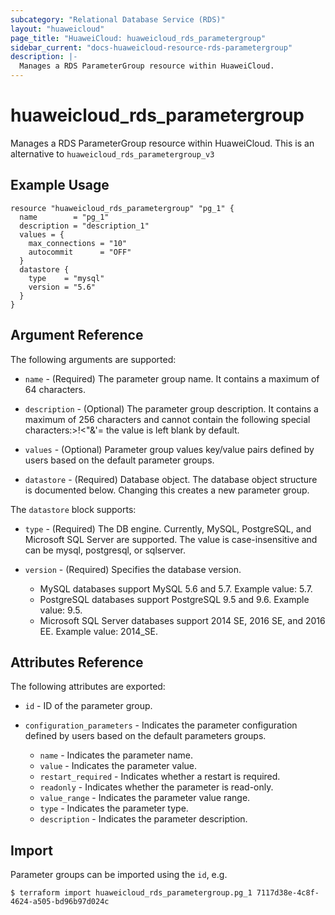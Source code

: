 ```yaml
---
subcategory: "Relational Database Service (RDS)"
layout: "huaweicloud"
page_title: "HuaweiCloud: huaweicloud_rds_parametergroup"
sidebar_current: "docs-huaweicloud-resource-rds-parametergroup"
description: |-
  Manages a RDS ParameterGroup resource within HuaweiCloud.
---
```


# huaweicloud\_rds\_parametergroup

Manages a RDS ParameterGroup resource within HuaweiCloud.
This is an alternative to `huaweicloud_rds_parametergroup_v3`

## Example Usage

```hcl
resource "huaweicloud_rds_parametergroup" "pg_1" {
  name        = "pg_1"
  description = "description_1"
  values = {
    max_connections = "10"
    autocommit      = "OFF"
  }
  datastore {
    type    = "mysql"
    version = "5.6"
  }
}

```

## Argument Reference

The following arguments are supported:

* `name` - (Required) The parameter group name. It contains a maximum of 64 characters.

* `description` - (Optional) The parameter group description. It contains a maximum of 256 characters and cannot contain the following special characters:>!<"&'= the value is left blank by default.

* `values` - (Optional) Parameter group values key/value pairs defined by users based on the default parameter groups.

* `datastore` - (Required) Database object. The database object structure is documented below. Changing this creates a new parameter group.

The `datastore` block supports:

* `type` - (Required) The DB engine. Currently, MySQL, PostgreSQL, and Microsoft SQL Server are supported. The value is case-insensitive and can be mysql, postgresql, or sqlserver.

* `version` - (Required) Specifies the database version.

	* MySQL databases support MySQL 5.6 and 5.7. Example value: 5.7.
	* PostgreSQL databases support PostgreSQL 9.5 and 9.6. Example value: 9.5.
	* Microsoft SQL Server databases support 2014 SE, 2016 SE, and 2016 EE. Example value: 2014_SE.


## Attributes Reference

The following attributes are exported:

* `id` -  ID of the parameter group.

* `configuration_parameters` - Indicates the parameter configuration defined by users based on the default parameters groups.

	* `name` - Indicates the parameter name.
	* `value` - Indicates the parameter value.
	* `restart_required` - Indicates whether a restart is required.
	* `readonly` - Indicates whether the parameter is read-only.
	* `value_range` - Indicates the parameter value range.
	* `type` - Indicates the parameter type.
	* `description` - Indicates the parameter description.

## Import

Parameter groups can be imported using the `id`, e.g.

```
$ terraform import huaweicloud_rds_parametergroup.pg_1 7117d38e-4c8f-4624-a505-bd96b97d024c
```
